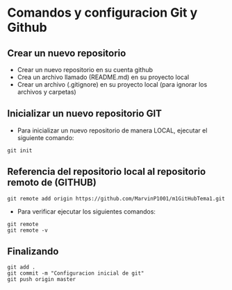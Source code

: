 # Comandos y configuracion Git y Github
## Crear un nuevo repositorio
- Crear un nuevo repositorio en su cuenta github
- Crea un archivo llamado (README.md) en su proyecto local
- Crear un archivo (.gitignore) en su proyecto local (para ignorar los archivos y carpetas)

## Inicializar un nuevo repositorio GIT
- Para inicializar un nuevo repositorio de manera LOCAL, ejecutar el siguiente comando:
```
git init
```
## Referencia del repositorio local al repositorio remoto de (GITHUB)

```
git remote add origin https://github.com/MarvinP1001/m1GitHubTema1.git
```
- Para verificar ejecutar los siguientes comandos:
```
git remote
git remote -v
```
## Finalizando
```
git add .
git commit -m "Configuracion inicial de git"
git push origin master
```
